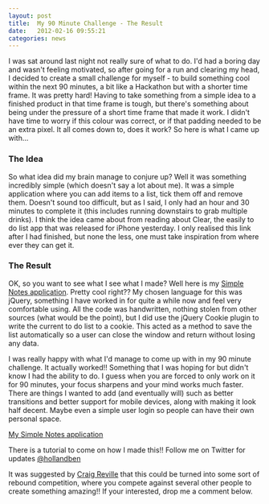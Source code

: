 ```yaml
---
layout: post
title:  My 90 Minute Challenge - The Result
date:   2012-02-16 09:55:21
categories: news
---
```


I was sat around last night not really sure of what to do. I'd had a boring day and wasn't feeling motivated, so after going for a run and clearing my head, I decided to create a small challenge for myself - to build something cool within the next 90 minutes, a bit like a Hackathon but with a shorter time frame. It was pretty hard! Having to take something from a simple idea to a finished product in that time frame is tough, but there's something about being under the pressure of a short time frame that made it work. I didn't have time to worry if this colour was correct, or if that padding needed to be an extra pixel. It all comes down to, does it work? So here is what I came up with...

### The Idea

So what idea did my brain manage to conjure up? Well it was something incredibly simple (which doesn't say a lot about me). It was a simple application where you can add items to a list, tick them off and remove them. Doesn't sound too difficult, but as I said, I only had an hour and 30 minutes to complete it (this includes running downstairs to grab multiple drinks). I think the idea came about from reading about Clear, the easily to do list app that was released for iPhone yesterday. I only realised this link after I had finished, but none the less, one must take inspiration from where ever they can get it.

### The Result

OK, so you want to see what I see what I made? Well here is my [Simple Notes application](http://labs.benholland.me/notes/). Pretty cool right?? My chosen language for this was jQuery, something I have worked in for quite a while now and feel very comfortable using. All the code was handwritten, nothing stolen from other sources (what would be the point), but I did use the jQuery Cookie plugin to write the current to do list to a cookie. This acted as a method to save the list automatically so a user can close the window and return without losing any data.

I was really happy with what I'd manage to come up with in my 90 minute challenge. It actually worked!! Something that I was hoping for but didn't know I had the ability to do. I guess when you are forced to only work on it for 90 minutes, your focus sharpens and your mind works much faster. There are things I wanted to add (and eventually will) such as better transitions and better support for mobile devices, along with making it look half decent. Maybe even a simple user login so people can have their own personal space.

[My Simple Notes application](http://labs.benholland.me/notes/)

There is a tutorial to come on how I made this!! Follow me on Twitter for updates [@hollandben](http://twitter.com/hollandben)

It was suggested by [Craig Reville](http://craigreville.co.uk/) that this could be turned into some sort of rebound competition, where you compete against several other people to create something amazing!! If your interested, drop me a comment below.
